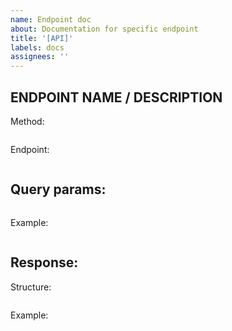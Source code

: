 ```yaml
---
name: Endpoint doc
about: Documentation for specific endpoint
title: '[API]'
labels: docs
assignees: ''
---
```


## ENDPOINT NAME / DESCRIPTION

Method:

```

```

Endpoint:

```

```

## Query params:

```

```

Example:

```

```

## Response:

Structure:

```

```

Example:

```

```
